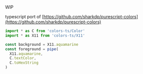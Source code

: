 WIP

typescript port of [https://github.com/sharkdp/purescript-colors](https://github.com/sharkdp/purescript-colors)

```typescript
import * as C from 'colors-ts/Color'
import * as X11 from 'colors-ts/X11'

const background = X11.aquamarine
const foreground = pipe(
  X11.aquamarine,
  C.textColor,
  C.toHexString
)
```
